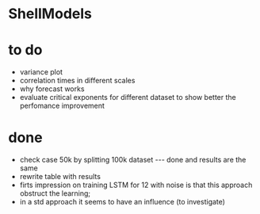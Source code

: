 # ShellModels

# to do 
- variance plot
- correlation times in different scales
- why forecast works
- evaluate critical exponents for different dataset to show better the perfomance improvement

# done
- check case 50k by splitting 100k dataset --- done and results are the same
- rewrite table with results
- firts impression on training LSTM for 12 with noise is that this approach obstruct the learning;
- in a std approach it seems to have an influence (to investigate)
